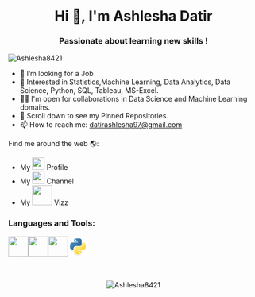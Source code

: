<h1 align="center">Hi 👋, I'm Ashlesha Datir</h1>
<h3 align="center">Passionate about learning new skills !</h3>
<p align="left"> <img src="https://komarev.com/ghpvc/?username=Ashlesha8421&label=Profile%20views&color=0e75b6&style=flat" alt="Ashlesha8421" /> </p>

<!--
**Ashlesha8421/Ashlesha8421** is a ✨ _special_ ✨ repository because its `README.md` (this file) appears on your GitHub profile.

- * My [HackerRank](https://www.hackerrank.com/dashboard) for Python and SQL
- 🔭 🔭 I'm Currently Working as a Machine Learning Associate at TEN
- 🌱 I’m currently learning ...
- 👯 I’m looking to collaborate on ...👋 👋🏾 👩🏾‍💻
*  🌱 Aspiring data scientist with knowledge of machine learning, NLP,SQL, Python, Excel, and Tableau. Along with that, I am hard-working as well as a quick learner. I just did a data science and Business analytics course from EXCELR institute & I'm Carrying 6 months of experience as Data Science and Business Analytics Intern at INNODATATICS Internship.
- 🤔 I’m looking for a Job
- 💬 Ask me about ...
- 📫 How to reach me: ...
-   🧰 Languages and Tools: Python, SQL, Tableau, Microsoft Excel, Machine Learning, NLP
- 😄 Pronouns: ...
- ⚡ Fun fact: ... ![image](https://user-images.githubusercontent.com/79134243/143290505-1ef56d15-16cd-4216-ab06-0b1a0334ba02.png)



* 🔭 I'm Currently Working as a Machine Learning Associate at [The Entrepreneurship Network](https://www.entrepreneurshipnetwork.net/), Internship. -->

*  🤔 I’m looking for a Job 
*  👀 Interested in Statistics,Machine Learning, Data Analytics, Data Science, Python, SQL, Tableau, MS-Excel.
*  🤝🏻 I'm open for collaborations in Data Science and Machine Learning domains.
* 📌 Scroll down to see my Pinned Repositories.
*  📫 How to reach me: datirashlesha97@gmail.com

Find me around the web 🌎:
* My [<img height = 25 width = 25 src = https://cdn-icons-png.flaticon.com/512/174/174857.png>](https://www.linkedin.com/feed/) Profile
* My [<img height = 25 width = 25 src = https://user-images.githubusercontent.com/75266852/133133918-b95ee747-5255-4acc-ab42-8f9e5ccf2bb6.png>](https://www.youtube.com/channel/UCdtJ0J3Gen2xcreBcxEXvJg) Channel
* My [<img height = 40 width = 40 src = https://i.pinimg.com/originals/86/35/88/863588a71e465cc3aa5d822c0feafea9.png>](https://public.tableau.com/app/profile/ashlesha.datir5591) Vizz 



<h3 align="left">Languages and Tools:</h3>
<p href="https://www.python.org" target="_blank"> <img src="https://raw.githubusercontent.com/devicons/devicon/master/icons/python/python-original.svg" alt="python" width="40" height="40"/> 
<img align = left height = 40 width = 40 src = https://cdn.icon-icons.com/icons2/1381/PNG/512/mysqlworkbench_93532.png> <img align = left height = 40 width = 40 src = https://i.pinimg.com/originals/86/35/88/863588a71e465cc3aa5d822c0feafea9.png> <img align = left height = 40 width = 40 src = https://www.kindpng.com/picc/m/133-1335602_excel-logo-transparent-background-hd-png-download.png>   </a> </p>

<br>

<p align='center' ><img height='200' align='center' src="https://github-readme-streak-stats.herokuapp.com/?user=Ashlesha8421&" alt="Ashlesha8421" /></p>

<!--<p align='center' ><img height='300' align='center' src="https://github-readme-stats.vercel.app/api/top-langs?username=Ashlesha8421&show_icons=true&locale=en&langs_count=6" alt="Ashlesha8421" /></p>



<div align='left'>

![Jupyter Notebook](https://img.shields.io/badge/jupyter-%23FA0F00.svg?style=for-the-badge&logo=jupyter&logoColor=white) -->

